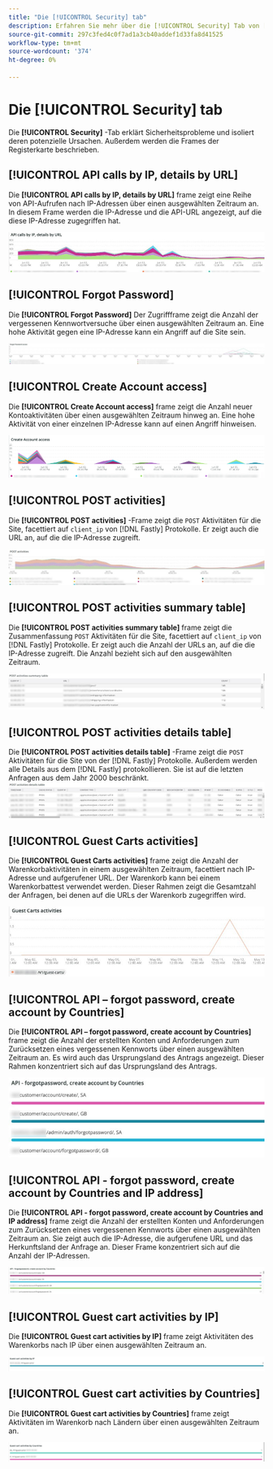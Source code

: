 ```yaml
---
title: "Die [!UICONTROL Security] tab"
description: Erfahren Sie mehr über die [!UICONTROL Security] Tab von [!DNL Observation for Adobe Commerce].
source-git-commit: 297c3fed4c0f7ad1a3cb40addef1d33fa8d41525
workflow-type: tm+mt
source-wordcount: '374'
ht-degree: 0%

---
```



# Die [!UICONTROL Security] tab

Die **[!UICONTROL Security]** -Tab erklärt Sicherheitsprobleme und isoliert deren potenzielle Ursachen. Außerdem werden die Frames der Registerkarte beschrieben.

## [!UICONTROL API calls by IP, details by URL]

Die **[!UICONTROL API calls by IP, details by URL]** frame zeigt eine Reihe von API-Aufrufen nach IP-Adressen über einen ausgewählten Zeitraum an. In diesem Frame werden die IP-Adresse und die API-URL angezeigt, auf die diese IP-Adresse zugegriffen hat.

![API-Aufrufe nach IP](../../assets/tools/observation-for-adobe-commerce/calls-by-ip.jpg)

## [!UICONTROL Forgot Password]

Die **[!UICONTROL Forgot Password]** Der Zugriffframe zeigt die Anzahl der vergessenen Kennwortversuche über einen ausgewählten Zeitraum an. Eine hohe Aktivität gegen eine IP-Adresse kann ein Angriff auf die Site sein.

![Kennwort vergessen](../../assets/tools/observation-for-adobe-commerce/forgot-password.jpg)

## [!UICONTROL Create Account access]

Die **[!UICONTROL Create Account access]** frame zeigt die Anzahl neuer Kontoaktivitäten über einen ausgewählten Zeitraum hinweg an. Eine hohe Aktivität von einer einzelnen IP-Adresse kann auf einen Angriff hinweisen.

![create-account-access](../../assets/tools/observation-for-adobe-commerce/create-account-access.png)

## [!UICONTROL POST activities]

Die **[!UICONTROL POST activities]** -Frame zeigt die `POST` Aktivitäten für die Site, facettiert auf `client_ip` von [!DNL Fastly] Protokolle. Er zeigt auch die URL an, auf die die IP-Adresse zugreift.

![POST-Aktivitäten](../../assets/tools/observation-for-adobe-commerce/POST-activities.jpg)

## [!UICONTROL POST activities summary table]

Die **[!UICONTROL POST activities summary table]** frame zeigt die Zusammenfassung `POST` Aktivitäten für die Site, facettiert auf `client_ip` von [!DNL Fastly] Protokolle. Er zeigt auch die Anzahl der URLs an, auf die die IP-Adresse zugreift. Die Anzahl bezieht sich auf den ausgewählten Zeitraum.

![POST-activities-summary](../../assets/tools/observation-for-adobe-commerce/POST-activities-summary.jpg)

## [!UICONTROL POST activities details table]

Die **[!UICONTROL POST activities details table]** -Frame zeigt die `POST` Aktivitäten für die Site von der [!DNL Fastly] Protokolle. Außerdem werden alle Details aus dem [!DNL Fastly] protokollieren. Sie ist auf die letzten Anfragen aus dem Jahr 2000 beschränkt.
![POST-activities-details](../../assets/tools/observation-for-adobe-commerce/POST-activities-details.jpg)

## [!UICONTROL Guest Carts activities]

Die **[!UICONTROL Guest Carts activities]** frame zeigt die Anzahl der Warenkorbaktivitäten in einem ausgewählten Zeitraum, facettiert nach IP-Adresse und aufgerufener URL. Der Warenkorb kann bei einem Warenkorbattest verwendet werden. Dieser Rahmen zeigt die Gesamtzahl der Anfragen, bei denen auf die URLs der Warenkorb zugegriffen wird.

![Guest-Warenkorb-activities](../../assets/tools/observation-for-adobe-commerce/guest-carts-activities.jpg)

## [!UICONTROL API – forgot password, create account by Countries]

Die **[!UICONTROL API – forgot password, create account by Countries]** frame zeigt die Anzahl der erstellten Konten und Anforderungen zum Zurücksetzen eines vergessenen Kennworts über einen ausgewählten Zeitraum an. Es wird auch das Ursprungsland des Antrags angezeigt. Dieser Rahmen konzentriert sich auf das Ursprungsland des Antrags.

![api-forgot-countries](../../assets/tools/observation-for-adobe-commerce/api-forgot-countries.jpg)

## [!UICONTROL API - forgot password, create account by Countries and IP address]

Die **[!UICONTROL API - forgot password, create account by Countries and IP address]** frame zeigt die Anzahl der erstellten Konten und Anforderungen zum Zurücksetzen eines vergessenen Kennworts über einen ausgewählten Zeitraum an. Sie zeigt auch die IP-Adresse, die aufgerufene URL und das Herkunftsland der Anfrage an. Dieser Frame konzentriert sich auf die Anzahl der IP-Adressen.

![api-forgot-countries-ip](../../assets/tools/observation-for-adobe-commerce/api-forgot-countries-ip.png)

## [!UICONTROL Guest cart activities by IP]

Die **[!UICONTROL Guest cart activities by IP]** frame zeigt Aktivitäten des Warenkorbs nach IP über einen ausgewählten Zeitraum an.

![Guest-Warenkorb-ip](../../assets/tools/observation-for-adobe-commerce/guest-cart-ip.png)

## [!UICONTROL Guest cart activities by Countries]

Die **[!UICONTROL Guest cart activities by Countries]** frame zeigt Aktivitäten im Warenkorb nach Ländern über einen ausgewählten Zeitraum an.

![Gastland](../../assets/tools/observation-for-adobe-commerce/guest-cart-country.png)
